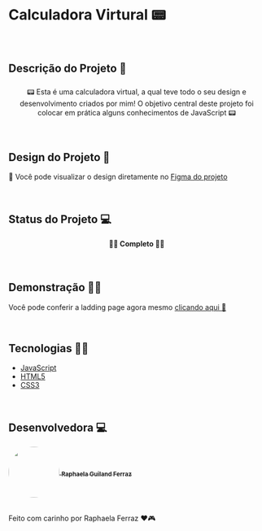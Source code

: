 
# Calculadora Virtural 📟

</br>


## Descrição do Projeto 📃
<p style="margin-top: 1.5rem; text-align: center"> 📟 Esta é uma calculadora virtual, a qual teve todo o seu design e desenvolvimento criados por mim! O objetivo central deste projeto foi colocar em prática alguns conhecimentos de JavaScript 📟</p>

</br>

## Design do Projeto 🎨

<p>👀 Você pode visualizar o design diretamente no <a href="https://www.figma.com/file/AnlxQLOBC5hm6vf43Y8svw/calculadora?node-id=0%3A1&t=3bd3PMksj8uQgrdW-1">Figma do projeto</a></p>

</br>

## Status do Projeto 💻
<h4 style="text-align: center"> 🚧✅ Completo 🚧✅ </h4>

</br>

## Demonstração 👩‍💻
<p> Você pode conferir a ladding page agora mesmo <a href="https://raphaelaferraz.github.io/calculadora/">clicando aqui 💜</a></p>

</br>

## Tecnologias 👩‍💻
- [JavaScript](https://developer.mozilla.org/pt-BR/docs/Web/JavaScript) 
- [HTML5](https://developer.mozilla.org/en-US/docs/Glossary/HTML5)
- [CSS3](https://developer.mozilla.org/pt-BR/docs/Web/CSS)

</br>

## Desenvolvedora 💻
 <a href="https://www.linkedin.com/in/raphaela-guiland-ferraz-32a980214">
  <img align="center" src="https://avatars.githubusercontent.com/u/86068799?v=4" style="border-radius: 100%" width="100px" />
  <sub><b>  Raphaela Guiland Ferraz</b></sub>
 </a>


 </br>
 </br>


Feito com carinho por Raphaela Ferraz ❤🎮
